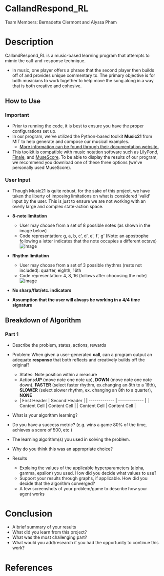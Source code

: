 # CallandRespond_RL
Team Members: Bernadette Clermont and Alyssa Pham
# Description
CallandRespond_RL is a music-based learning program that attempts to mimic the call-and-response technique.
- In music, one player offers a phrase that the second player then builds off of and provides unique commentary to. The primary objective is for both musicians to work together to help move the song along in a way that is both creative and cohesive.
## How to Use
### Important
- Prior to running the code, it is best to ensure you have the proper configurations set up. 
- In our program, we've utilized the Python-based toolkit **Music21** from MIT to help generate and compose our musical examples. 
  - [More information can be found through their documentation website.](http://web.mit.edu/music21/doc/index.html)
- This toolkit is compatible with music notation software such as [LilyPond](http://lilypond.org/), [Finale](https://www.finalemusic.com/), and [MuseScore](https://musescore.org/en). To be able to display the results of our program, we recommend you download one of these three options (we've personally used MuseScore).
### User Input
- Though Music21 is quite robust, for the sake of this project, we have taken the liberty of imposing limitations on what is considered 'valid' input by the user. This is just to ensure we are not working with an overly large and complex state-action space.
- **8-note limitation**
  - User may choose from a set of 8 possible notes (as shown in the image below)
  - Code representation: g, a, b, c', d', e', f', g'  (Note: an apostrophe following a letter indicates that the note occupies a different octave) 
  ![image](https://user-images.githubusercontent.com/48339547/116928339-8c70cb80-ac22-11eb-84d3-4e569ff2641c.png)
- **Rhythm limitation**
  - User may choose from a set of 3 possible rhythms (rests not included): quarter, eighth, 16th
  - Code representation: 4, 8, 16 (follows after chooosing the note)
  ![image](https://user-images.githubusercontent.com/48339547/116947073-6eff2a00-ac41-11eb-8339-b092f7b8f658.png)

- **No sharp/flat/etc. indicators**
- **Assumption that the user will always be working in a 4/4 time signature**

## Breakdown of Algorithm 
### Part 1
- Describe the problem, states, actions, rewards
- Problem: When given a user-generated **call**, can a program output an adequate **response** that both reflects and creatively builds off the original?
  - States: Note position within a measure
  - Actions:**UP** (move note one note up), **DOWN** (move note one note down), **FASTER** (select faster rhythm, ex.changing an 8th to a 16th), **SLOWER** (select slower rhythm, ex. changing an 8th to a quarter), **NONE**
  - | First Header  | Second Header |
| ------------- | ------------- |
| Content Cell  | Content Cell  |
| Content Cell  | Content Cell  |

- What is your algorithm learning?
- Do you have a success metric? (e.g. wins a game 80% of the time, achieves a score of 500, etc.)

- The learning algorithm(s) you used in solving the problem.
- Why do you think this was an appropriate choice?

- Results
  - Explaing the values of the applicable hyperparameters (alpha, gamma, epsilon) you used. How did you decide what values to use?
  - Support your results through graphs, if applicable. How did you decide that the algorithm converged?
  - A few screenshots of your problem/game to describe how your agent works
# Conclusion
- A brief summary of your results
- What did you learn from this project?
- What was the most challenging part?
- What would you add/research if you had the opportunity to continue this work?

# References

